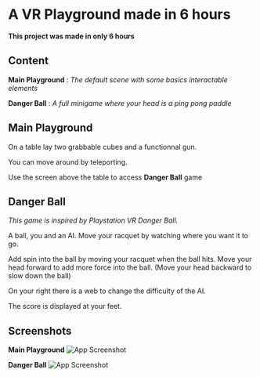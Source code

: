 
# A VR Playground made in 6 hours

**This project was made in only 6 hours**


## Content
**Main Playground** : *The default scene with some basics interactable elements*

**Danger Ball** : *A full minigame where your head is a ping pong paddle*
## Main Playground
On a table lay two grabbable cubes and a functionnal gun.

You can move around by teleporting.

Use the screen above the table to access **Danger Ball** game
## Danger Ball
*This game is inspired by Playstation VR Danger Ball.*

A ball, you and an AI. Move your racquet by watching where you want it to go.

Add spin into the ball by moving your racquet when the ball hits. Move your head forward to add more force into the ball. (Move your head backward to slow down the ball)

On your right there is a web to change the difficulty of the AI.

The score is displayed at your feet.
## Screenshots

**Main Playground**
![App Screenshot](https://zupimages.net/up/23/29/ivy0.png)

**Danger Ball**
![App Screenshot](https://zupimages.net/up/23/29/xcp2.png)

